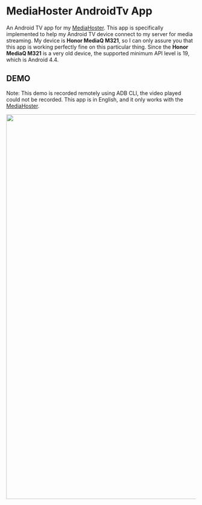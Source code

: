 # MediaHoster AndroidTv App

An Android TV app for my <a href="https://github.com/CurtisNewbie/MediaHoster">MediaHoster</a>. This app is specifically implemented to help my Android TV device connect to my server for media streaming. My device is **Honor MediaQ M321**, so I can only assure you that this app is working perfectly fine on this particular thing. Since the **Honor MediaQ M321** is a very old device, the supported minimum API level is 19, which is Android 4.4.

## DEMO

Note: This demo is recorded remotely using ADB CLI, the video played could not be recorded. This app is in English, and it only works with the <a href="https://github.com/CurtisNewbie/MediaHoster">MediaHoster</a>.

<img src="https://user-images.githubusercontent.com/45169791/81816342-c7837600-955d-11ea-8387-5e957bb34f93.gif" width="1024"/>
